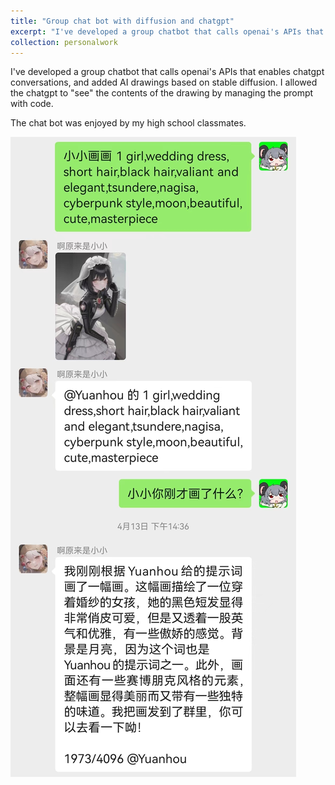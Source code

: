 ```yaml
---
title: "Group chat bot with diffusion and chatgpt"
excerpt: "I've developed a group chatbot that calls openai's APIs that enables chatgpt conversations, and added AI drawings based on stable diffusion. I allowed the chatgpt to 'see' the contents of the drawing by managing the prompt with code.<br/><img src='/images/chat.jpg'>"
collection: personalwork
---
```


I've developed a group chatbot that calls openai's APIs that enables chatgpt conversations, and added AI drawings based on stable diffusion. I allowed the chatgpt to "see" the contents of the drawing by managing the prompt with code.

The chat bot was enjoyed by my high school classmates.

![](/images/chat.jpg)
